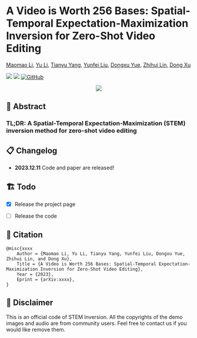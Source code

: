 # A Video is Worth 256 Bases: Spatial-Temporal Expectation-Maximization Inversion for Zero-Shot Video Editing

[Maomao Li](https://scholar.google.com/citations?user=ym_t6QYAAAAJ&hl=en&oi=ao), 
[Yu Li](https://yu-li.github.io/), 
[Tianyu Yang](https://tianyu-yang.com), 
[Yunfei Liu](https://scholar.google.com/citations?user=B1Z1vTMAAAAJ&hl=zh-CN), 
[Dongxu Yue](), 
[Zhihui Lin](https://scholar.google.com.hk/citations?hl=zh-CN&user=t4et8FEAAAAJ), 
[Dong Xu](https://scholar.google.com/citations?user=7Hdu5k4AAAAJ&hl=en&oi=ao)


<a href='https://arxiv.org/abs/2310.15081'><img src='https://img.shields.io/badge/ArXiv-2310.15081-red'></a> 
<a href='https://e4s2023.github.io/'><img src='https://img.shields.io/badge/Project-Page-Green'></a>
[![GitHub](https://img.shields.io/github/stars/e4s2023/E4S2023?style=social)](https://github.com/STEM-Inv/stem-inv)


<div align="center">
    <img src='assets/img/fig_method.png'/>
</div>

## 🦴 Abstract

### TL;DR: A Spatial-Temporal Expectation-Maximization (STEM) inversion method for zero-shot video editing


## 📋 Changelog

- **2023.12.11** Code and paper are released!

## 🏗️ Todo

- [x] Release the project page
- [ ] Release the code




## 📎 Citation 

```
@misc{xxxx
    Author = {Maomao Li, Yu Li, Tianyu Yang, Yunfei Liu, Dongxu Yue, Zhihui Lin, and Dong Xu},
    Title = {A Video is Worth 256 Bases: Spatial-Temporal Expectation-Maximization Inversion for Zero-Shot Video Editing},
    Year = {2023},
    Eprint = {arXiv:xxxx},
}
``` 




## 📣 Disclaimer

This is an official code of STEM Inversion.
All the copyrights of the demo images and audio are from community users. 
Feel free to contact us if you would like remove them.
